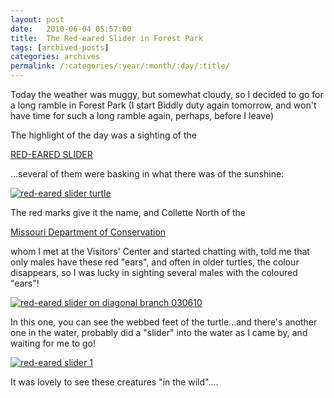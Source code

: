```yaml
---
layout: post
date:	2010-06-04 05:57:00
title:  The Red-eared Slider in Forest Park
tags: [archived-posts]
categories: archives
permalink: /:categories/:year/:month/:day/:title/
---
```

Today the weather was muggy, but somewhat cloudy, so I decided to go for a long ramble in Forest Park (I start Biddly duty again tomorrow, and won't have time for such a long ramble again, perhaps, before I leave)


The highlight of the day was a sighting of the 

<a href="http://en.wikipedia.org/wiki/Red-eared_slider"> RED-EARED SLIDER </a>


...several of them were basking in what there was of the sunshine:


<a href="http://s967.photobucket.com/albums/ae160/pedoral/?action=view&current=IMG_5984.jpg" target="_blank"><img src="http://i967.photobucket.com/albums/ae160/pedoral/IMG_5984.jpg" border="0" alt="red-eared slider turtle"></a>




The red marks give it the name, and Collette North of the 

<a href="http://mdc.mo.gov/">Missouri Department of Conservation </a>

whom I met at the Visitors' Center and started chatting with, told me that only males have these red "ears", and often in older turtles, the colour disappears, so I was lucky in sighting several males with the coloured "ears"!


<a href="http://s967.photobucket.com/albums/ae160/pedoral/?action=view&current=IMG_5980.jpg" target="_blank"><img src="http://i967.photobucket.com/albums/ae160/pedoral/IMG_5980.jpg" border="0" alt="red-eared slider on diagonal branch 030610"></a>


In this one, you can see the webbed feet of the turtle...and there's another one in the water, probably did a "slider" into the water as I came by, and waiting for me to go!


<a href="http://s967.photobucket.com/albums/ae160/pedoral/?action=view&current=IMG_5971.jpg" target="_blank"><img src="http://i967.photobucket.com/albums/ae160/pedoral/IMG_5971.jpg" border="0" alt="red-eared slider 1"></a>


It was lovely to see these creatures "in the wild"....
